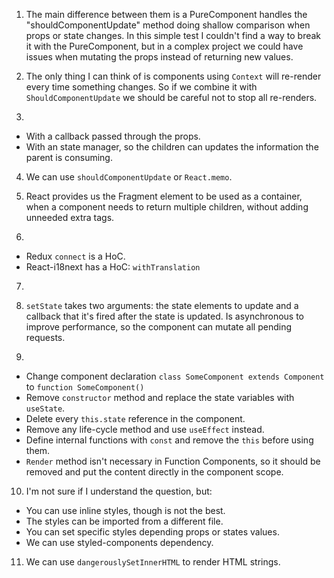 1. The main difference between them is a PureComponent handles the "shouldComponentUpdate" method doing shallow comparison when props or state changes.
In this simple test I couldn't find a way to break it with the PureComponent, but in a complex project we could have issues when mutating the props instead of returning new values.

2. The only thing I can think of is components using `Context` will re-render every time something changes. So if we combine it with `ShouldComponentUpdate` we should be careful not to stop all re-renders.

3.
  - With a callback passed through the props.
  - With an state manager, so the children can updates the information the parent is consuming.

4. We can use `shouldComponentUpdate` or `React.memo`.

5. React provides us the Fragment element to be used as a container, when a component needs to return multiple children, without adding unneeded extra tags.

6.
  - Redux `connect` is a HoC.
  - React-i18next has a HoC: `withTranslation`

7.

8. `setState` takes two arguments: the state elements to update and a callback that it's fired after the state is updated. Is asynchronous to improve performance, so the component can mutate all pending requests.

9.
  - Change component declaration `class SomeComponent extends Component` to `function SomeComponent()`
  - Remove `constructor` method and replace the state variables with `useState`.
  - Delete every `this.state` reference in the component.
  - Remove any life-cycle method and use `useEffect` instead.
  - Define internal functions with `const` and remove the `this` before using them.
  - `Render` method isn't necessary in Function Components, so it should be removed and put the content directly in the component scope.

10. I'm not sure if I understand the question, but:
 - You can use inline styles, though is not the best.
 - The styles can be imported from a different file.
 - You can set specific styles depending props or states values.
 - We can use styled-components dependency.

11. We can use `dangerouslySetInnerHTML` to render HTML strings.
